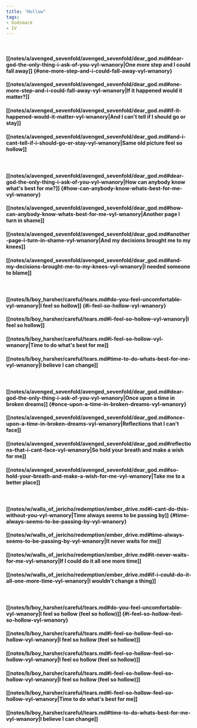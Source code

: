 ```yaml
---
title: "Hollow"
tags:
- Godsmack
- IV
---
```

&nbsp;
#### [[notes/a/avenged_sevenfold/avenged_sevenfold/dear_god.md#dear-god-the-only-thing-i-ask-of-you-vyl-wnanory|One more step and I could fall away]] {#one-more-step-and-i-could-fall-away-vyl-wnanory}
#### [[notes/a/avenged_sevenfold/avenged_sevenfold/dear_god.md#one-more-step-and-i-could-fall-away-vyl-wnanory|If it happened would it matter?]]
#### [[notes/a/avenged_sevenfold/avenged_sevenfold/dear_god.md#if-it-happened-would-it-matter-vyl-wnanory|And I can't tell if I should go or stay]]
#### [[notes/a/avenged_sevenfold/avenged_sevenfold/dear_god.md#and-i-cant-tell-if-i-should-go-or-stay-vyl-wnanory|Same old picture feel so hollow]]
&nbsp;
#### [[notes/a/avenged_sevenfold/avenged_sevenfold/dear_god.md#dear-god-the-only-thing-i-ask-of-you-vyl-wnanory|How can anybody know what's best for me?]] {#how-can-anybody-know-whats-best-for-me-vyl-wnanory}
#### [[notes/a/avenged_sevenfold/avenged_sevenfold/dear_god.md#how-can-anybody-know-whats-best-for-me-vyl-wnanory|Another page I turn in shame]]
#### [[notes/a/avenged_sevenfold/avenged_sevenfold/dear_god.md#another-page-i-turn-in-shame-vyl-wnanory|And my decisions brought me to my knees]]
#### [[notes/a/avenged_sevenfold/avenged_sevenfold/dear_god.md#and-my-decisions-brought-me-to-my-knees-vyl-wnanory|I needed someone to blame]]
&nbsp;
#### [[notes/b/boy_harsher/careful/tears.md#do-you-feel-uncomfortable-vyl-wnanory|I feel so hollow]] {#i-feel-so-hollow-vyl-wnanory}
#### [[notes/b/boy_harsher/careful/tears.md#i-feel-so-hollow-vyl-wnanory|I feel so hollow]]
#### [[notes/b/boy_harsher/careful/tears.md#i-feel-so-hollow-vyl-wnanory|Time to do what's best for me]]
#### [[notes/b/boy_harsher/careful/tears.md#time-to-do-whats-best-for-me-vyl-wnanory|I believe I can change]]
&nbsp;
#### [[notes/a/avenged_sevenfold/avenged_sevenfold/dear_god.md#dear-god-the-only-thing-i-ask-of-you-vyl-wnanory|Once upon a time in broken dreams]] {#once-upon-a-time-in-broken-dreams-vyl-wnanory}
#### [[notes/a/avenged_sevenfold/avenged_sevenfold/dear_god.md#once-upon-a-time-in-broken-dreams-vyl-wnanory|Reflections that I can't face]]
#### [[notes/a/avenged_sevenfold/avenged_sevenfold/dear_god.md#reflections-that-i-cant-face-vyl-wnanory|So hold your breath and make a wish for me]]
#### [[notes/a/avenged_sevenfold/avenged_sevenfold/dear_god.md#so-hold-your-breath-and-make-a-wish-for-me-vyl-wnanory|Take me to a better place]]
&nbsp;
#### [[notes/w/walls_of_jericho/redemption/ember_drive.md#i-cant-do-this-without-you-vyl-wnanory|Time always seems to be passing by]] {#time-always-seems-to-be-passing-by-vyl-wnanory}
#### [[notes/w/walls_of_jericho/redemption/ember_drive.md#time-always-seems-to-be-passing-by-vyl-wnanory|It never waits for me]]
#### [[notes/w/walls_of_jericho/redemption/ember_drive.md#it-never-waits-for-me-vyl-wnanory|If I could do it all one more time]]
#### [[notes/w/walls_of_jericho/redemption/ember_drive.md#if-i-could-do-it-all-one-more-time-vyl-wnanory|I wouldn't change a thing]]
&nbsp;
#### [[notes/b/boy_harsher/careful/tears.md#do-you-feel-uncomfortable-vyl-wnanory|I feel so hollow (feel so hollow)]] {#i-feel-so-hollow-feel-so-hollow-vyl-wnanory}
#### [[notes/b/boy_harsher/careful/tears.md#i-feel-so-hollow-feel-so-hollow-vyl-wnanory|I feel so hollow (feel so hollow)]]
#### [[notes/b/boy_harsher/careful/tears.md#i-feel-so-hollow-feel-so-hollow-vyl-wnanory|I feel so hollow (feel so hollow)]]
#### [[notes/b/boy_harsher/careful/tears.md#i-feel-so-hollow-feel-so-hollow-vyl-wnanory|I feel so hollow (feel so hollow)]]
#### [[notes/b/boy_harsher/careful/tears.md#i-feel-so-hollow-feel-so-hollow-vyl-wnanory|Time to do what's best for me]]
#### [[notes/b/boy_harsher/careful/tears.md#time-to-do-whats-best-for-me-vyl-wnanory|I believe I can change]]
